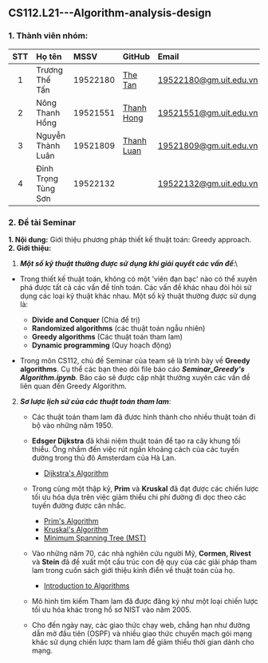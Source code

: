 ## CS112.L21---Algorithm-analysis-design
### 1. Thành viên nhóm:

|STT|Họ tên                          | MSSV          |GitHub                                                   |Email                      |
|:-:|:------------------------------ |:--------------|:--------------------------------------------------------|:--------------------------|
| 1 |Trương Thế Tấn                  | 19522180      | [The Tan](https://github.com/TanTruong24)               |19522180@gm.uit.edu.vn     |
| 2 |Nông Thanh Hồng                 | 19521551      | [Thanh Hong](https://github.com/nongthanhong)           |19521551@gm.uit.edu.vn     |
| 3 |Nguyễn Thành Luân               | 19521809      | [Thanh Luan](https://github.com/nguyenluan2001)         |19521809@gm.uit.edu.vn     |
| 4 |Đinh Trọng Tùng Sơn             | 19522132      |                                                         |19522132@gm.uit.edu.vn     |

### 2. Đề tài Seminar

**1. Nội dung:** Giới thiệu phương pháp thiết kế thuật toán: Greedy approach.  
**2. Giới thiệu:**
1. ***Một số kỹ thuật thường được sử dụng khi giải quyết các vấn đề***:\
* Trong thiết kế thuật toán, không có một 'viên đạn bạc' nào có thể xuyên phá được tất cả các vấn đề tính toán. Các vấn đề khác nhau đòi hỏi sử dụng các loại kỹ thuật khác nhau. Một số kỹ thuật thường được sử dụng là:

    * **Divide and Conquer** (Chia để trị)
    * **Randomized algorithms** (các thuật toán ngẫu nhiên)
    * **Greedy algorithms** (Các thuật toán tham lam)
    * **Dynamic programming** (Quy hoạch động)

* Trong môn CS112, chủ đề Seminar của team sẽ là trình bày về **Greedy algorithms**. Cụ thể các bạn theo dõi file báo cáo ***Seminar_Greedy's Algorithm.ipynb***. Báo cáo sẽ được cập nhật thường xuyên các vấn đề liên quan đến Greedy Algorithm.

2. ***Sơ lược lịch sử của các thuật toán tham lam***: 

    * Các thuật toán tham lam đã đươc hình thành cho nhiều thuật toán đi bộ vào những năm 1950.
    * **Edsger Dijkstra** đã khái niệm thuật toán để tạo ra cây khung tối thiểu. Ông nhắm đến việc rút ngắn khoảng cách của các tuyến đường trong thủ đô Amsterdam của Hà Lan.
        * [Dijkstra's Algorithm](https://en.wikipedia.org/wiki/Dijkstra%27s_algorithm) 

    * Trong cùng một thập kỷ, **Prim** và **Kruskal** đã đạt được các chiến lược tối ưu hóa dựa trên việc giảm thiểu chi phí đường đi dọc theo các tuyến đường được cân nhắc.
        * [Prim's Algorithm](https://en.wikipedia.org/wiki/Prim%27s_algorithm)
        * [Kruskal's Algorithm](https://en.wikipedia.org/wiki/Kruskal%27s_algorithm)
        * [Minimum Spanning Tree (MST)](https://en.wikipedia.org/wiki/Kruskal%27s_algorithm)

    * Vào những năm 70, các nhà nghiên cứu người Mỹ, **Cormen, Rivest** và **Stein** đã đề xuất một cấu trúc con đệ quy của các giải pháp tham lam trong cuốn sách giới thiệu kinh điển về thuật toán của họ.
        * [Introduction to Algorithms](https://en.wikipedia.org/wiki/Dijkstra%27s_algorithm)

    * Mô hình tìm kiếm Tham lam đã được đăng ký như một loại chiến lược tối ưu hóa khác trong hồ sơ NIST vào năm 2005.
    * Cho đến ngày nay, các giao thức chạy web, chẳng hạn như đường dẫn mở đầu tiên (OSPF) và nhiều giao thức chuyển mạch gói mạng khác sử dụng chiến lược tham lam để giảm thiểu thời gian dành cho mạng.



